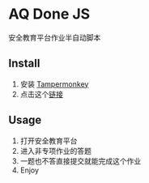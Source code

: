 # AQ Done JS

安全教育平台作业半自动脚本

## Install

1. 安装 [Tampermonkey](https://www.tampermonkey.net/)
2. 点击这个[链接](https://github.com/cxzlw/aqdonejs/raw/main/putong.user.js)

## Usage

1. 打开安全教育平台
2. 进入非专项作业的答题
3. 一题也不答直接提交就能完成这个作业
4. Enjoy
